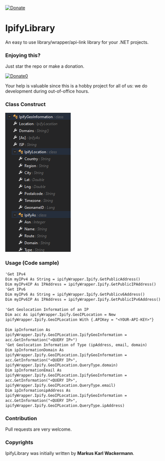 [![Donate](https://img.shields.io/badge/Donate-PayPal-green.svg)](https://www.paypal.com/cgi-bin/webscr?cmd=_s-xclick&hosted_button_id=35WE5NU48AUMA&source=url)

IpifyLibrary
============
An easy to use library/wrapper/api-link library for your .NET projects.

### Enjoying this?
Just star the repo or make a donation.

[![Donate0](https://img.shields.io/badge/Donate-PayPal-green.svg)](https://www.paypal.com/cgi-bin/webscr?cmd=_s-xclick&hosted_button_id=35WE5NU48AUMA&source=url)

Your help is valuable since this is a hobby project for all of us: we do development during out-of-office hours.

### Class Construct

![](/Screenshots/GeoInformationClass.png)

### Usage (Code sample)
```vbdotnet
'Get IPv4
Dim myIPv4 As String = ipifyWrapper.Ipify.GetPublicAddress()
Dim myIPv4IP As IPAddress = ipifyWrapper.Ipify.GetPublicIPAddress()
'Get IPv6
Dim myIPv6 As String = ipifyWrapper.Ipify.GetPublicv6Address()
Dim myIPv6IP As IPAddress = ipifyWrapper.Ipify.GetPublicIPv6Address()

'Get Geolocation Information of an IP
Dim acc As ipifyWrapper.Ipify.GeoIPLocation = New ipifyWrapper.Ipify.GeoIPLocation With {.APIKey = "<YOUR-API-KEY>"}

Dim ipInformation As ipifyWrapper.Ipify.GeoIPLocation.IpifyGeoInformation = acc.GetInformation("<QUERY IP>")
'Get Geolocation Information of Type (ipAddress, email, domain)
Dim ipInformationDomain As ipifyWrapper.Ipify.GeoIPLocation.IpifyGeoInformation = acc.GetInformation("<QUERY IP>", ipifyWrapper.Ipify.GeoIPLocation.QueryType.domain)
Dim ipInformationEmail As ipifyWrapper.Ipify.GeoIPLocation.IpifyGeoInformation = acc.GetInformation("<QUERY IP>", ipifyWrapper.Ipify.GeoIPLocation.QueryType.email)
Dim ipInformationipAddress As ipifyWrapper.Ipify.GeoIPLocation.IpifyGeoInformation = acc.GetInformation("<QUERY IP>", ipifyWrapper.Ipify.GeoIPLocation.QueryType.ipAddress)
```

### Contribution
Pull requests are very welcome.

### Copyrights
IpifyLibrary was initially written by **Markus Karl Wackermann**.
